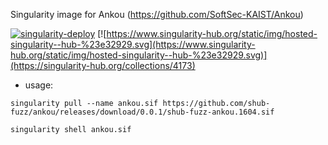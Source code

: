 Singularity image for Ankou (https://github.com/SoftSec-KAIST/Ankou)

[![singularity-deploy](https://github.com/shub-fuzz/ankou/actions/workflows/builder.yml/badge.svg?branch=main)](https://github.com/shub-fuzz/ankou/actions/workflows/builder.yml)
[![https://www.singularity-hub.org/static/img/hosted-singularity--hub-%23e32929.svg](https://www.singularity-hub.org/static/img/hosted-singularity--hub-%23e32929.svg)](https://singularity-hub.org/collections/4173)


- usage:

```
singularity pull --name ankou.sif https://github.com/shub-fuzz/ankou/releases/download/0.0.1/shub-fuzz-ankou.1604.sif

singularity shell ankou.sif
```
